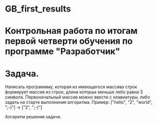 # GB_first_results
# Контрольная работа по итогам первой четверти обучения по программе "Разработчик"
# Задача.
Написать программму, которая из имеющегося массива строк формирует массив из строк, длина которых меньше либо равна 3 символа. Первоначальный массив можно ввести с клавиатуры, либо задать на старте выполнения алгоритма. Пример: ["hello", "2", "world", ";-)"] -> ["2", ";-)"]

Алгаритм решения задачи.
